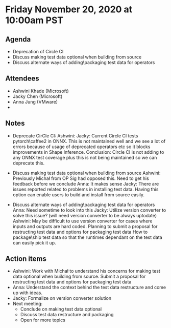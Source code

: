 # Friday November 20, 2020 at 10:00am PST

## Agenda
* Deprecation of Circle CI
* Discuss making test data optional when building from source
* Discuss alternate ways of adding\packaging test data for operators


## Attendees 
* Ashwini Khade (Microsoft)
* Jacky Chen (Microsoft)
* Anna Jung (VMware)
* 


## Notes
* Deprecate CirCle CI:
  Ashwini:
  Jacky: Current Circle CI tests pytorch\caffee2 in ONNX. This is not maintained well and we see a lot of errors because of usage of deprecated operators etc so it blocks improvements in Shape Inference.
  Conclusion: Circle CI is not adding to any ONNX test coverage plus this is not being maintained so we can deprecate this.
  
* Discuss making test data optional when building from source
Ashwini: Previously Michał from OP Sig had opposed this. Need to get his feedback before we conclude
Anna: It makes sense
Jacky: There are issues reported related to problems in installing test data. Having this option can enable users to build and install from source easily.

* Discuss alternate ways of adding\packaging test data for operators
Anna: Need sometime to look into this
Jacky: Utilize version converter to solve this issue? (will need version converter to be always uptodate)
Ashwini: May be difficult to use version converter for cases where inputs and outputs are hard coded. Planning to submit a proposal for restructing test data and options for packaging test data
How to package\ship test data so that the runtimes dependant on the test data can easily pick it up.

## Action items
* Ashwini: Work with Michał to understand his concerns for making test data optional when building from source. Submit a proposal for restructing test data and options for packaging test data
* Anna: Understand the context behind the test data restructure and come up with ideas.
* Jacky: Formalize on version converter solution
* Next meeting:
    * Conclude on making test data optional
    * Discuss test data restructure and packaging
    * Open for more topics
